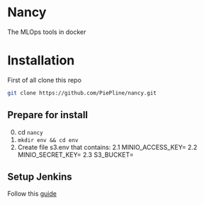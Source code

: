 # Nancy
The MLOps tools in docker

# Installation
First of all clone this repo

```bash
git clone https://github.com/PiePline/nancy.git
```

## Prepare for install
0. cd `nancy`
1. `mkdir env && cd env`
2. Create file s3.env that contains:
    2.1 MINIO_ACCESS_KEY=<your access key>
    2.2 MINIO_SECRET_KEY=<your secret key>
    2.3 S3_BUCKET=<your default bucket name>

## Setup Jenkins
Follow this [guide](https://www.jenkins.io/doc/tutorials/build-a-multibranch-pipeline-project/#setup-wizard)